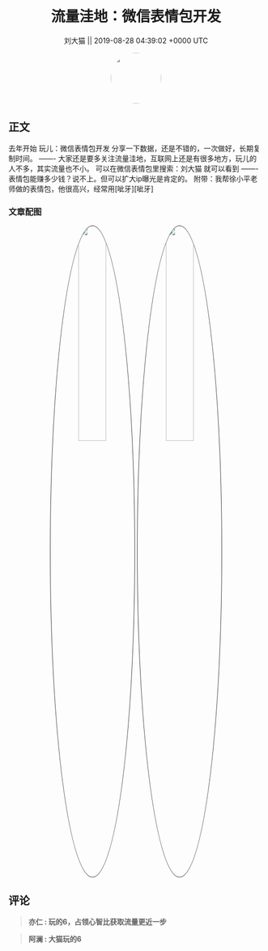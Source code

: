 <h1 align="center">流量洼地：微信表情包开发</h1>




<p align="center">
    <a>刘大猫 || 2019-08-28 04:39:02 &#43;0000 UTC</a>
</p>

<div align="center">
    <img src="https://images.zsxq.com/FmhOdumpmpE1Wf9OPsqigVouuokJ?e=1590940799&amp;token=kIxbL07-8jAj8w1n4s9zv64FuZZNEATmlU_Vm6zD:XMXOBwTgUdwfTTiXwGnAWZaH55I=" width="100" height="100" style="border:1px solid;border-radius:50%; color:#ffffff"/>
</div>




## 正文

<div>
去年开始 玩儿：微信表情包开发
分享一下数据，还是不错的，一次做好，长期复制时间。
——-
大家还是要多关注流量洼地，互联网上还是有很多地方，玩儿的人不多，其实流量也不小。
可以在微信表情包里搜索：刘大猫 就可以看到
——-
表情包能赚多少钱？说不上。但可以扩大ip曝光是肯定的。
附带：我帮徐小平老师做的表情包，他很高兴，经常用[呲牙][呲牙]
</div>

### 文章配图

<div class="image" align="center">

<img src="https://images.zsxq.com/Fmw7XuMumxrGO77ZYrRkjOKInhmQ?imageMogr2/auto-orient/thumbnail/800x/format/jpg/blur/1x0/quality/75&amp;e=1590940799&amp;token=kIxbL07-8jAj8w1n4s9zv64FuZZNEATmlU_Vm6zD:DkjLpLs9D0d9WMfDsM7s12mUhoI=" width="33%" height="33%" style="border:1px solid;border-radius:50%; color:#3c3f41"/>

<img src="https://images.zsxq.com/Fua5PP8LmFsWyBuWhX2yI8mlxj3Q?imageMogr2/auto-orient/thumbnail/800x/format/jpg/blur/1x0/quality/75&amp;e=1590940799&amp;token=kIxbL07-8jAj8w1n4s9zv64FuZZNEATmlU_Vm6zD:8n9JnClPot1EkhUxzyyG15ObNOY=" width="33%" height="33%" style="border:1px solid;border-radius:50%; color:#3c3f41"/>

</div>


## 评论

<div align="left">
<div>

<blockquote >
<span> <strong>亦仁 : 玩的6，占领心智比获取流量更近一步 </strong></span>
</blockquote>

<blockquote >
<span> <strong>阿澜 : 大猫玩的6 </strong></span>
</blockquote>

</div>
</div>